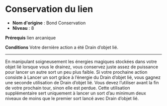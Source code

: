 # Conservation du lien

 * **Nom d'origine** : Bond Conservation
 * **Niveau** : 8


<p><strong>Prérequis</strong> lien arcanique</p>
<p><strong>Conditions</strong> Votre dernière action a été Drain d’objet lié.</p>
<hr>
<p>En manipulant soigneusement les énergies magiques stockées dans votre objet lié lorsque vous le drainez, vous conservez juste assez de puissance pour lancer un autre sort un peu plus faible. Si votre prochaine action consiste à Lancer un sort grâce à l’énergie du Drain d’objet lié, vous gagnez une seconde utilisation de Drain d’objet lié. Vous devez l’utiliser avant la fin de votre prochain tour, sinon elle est perdue. Cette utilisation supplémentaire sert uniquement à lancer un sort d’au minimum deux niveaux de moins que le premier sort lancé avec Drain d’objet lié.</p>